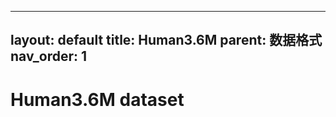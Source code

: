 <!--
 * @Date: 2021-11-13 14:54:41
 * @Author: Qing Shuai
 * @LastEditors: Qing Shuai
 * @LastEditTime: 2021-11-13 14:54:41
 * @FilePath: /easymocap-doc/getting_started/data_h36m.md
-->
---
layout: default
title: Human3.6M
parent: 数据格式
nav_order: 1
---

# Human3.6M dataset
